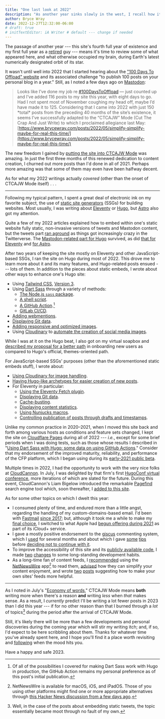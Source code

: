 ```yaml
---
title: "One last look at 2022"
description: "As another year sinks slowly in the west, I recall how it went on this site."
author: Bryce Wray
date: 2022-12-27T12:32:00-06:00
# draft: true
# initTextEditor: iA Writer # default --- change if needed
---
```


The passage of another year --- this site's fourth full year of existence and my first full year as a [retired](/posts/2021/09/transition/) guy --- means it's time to review some of what appeared here, and what otherwise occupied my brain, during Earth's latest numerically designated orbit of its star.

<!--more-->

It wasn't until well into 2022 that I started hearing about the ["100 Days To Offload" website](https://100daystooffload.com/) and its associated challenge "to publish 100 posts on your personal blog in a year." Still, as I noted a few days ago on [Mastodon](https://joinmastodon.org):

> Looks like I’ve done my job re [#100DaysToOffload](https://fosstodon.org/tags/100DaysToOffload) — just counted up and I’ve added 116 posts to my site this year, with eight days to go. Had I not spent most of November coughing my head off, maybe I’d have made it to 125. Considering that I came into 2022 with just 150 \*total\* posts from the preceding 40 months of the site’s existence, it seems I’ve successfully adapted to the “CTCAJW” Mode (Cut The Crap And Just Write) to which I proclaimed allegiance last May:
[https://www.brycewray.com/posts/2022/05/simplify-simplify-maybe-for-real-this-time/](https://www.brycewray.com/posts/2022/05/simplify-simplify-maybe-for-real-this-time/)

<!--
https://fosstodon.org/@BryceWrayTX/109563943803361522
Looks like I’ve done my job re #100DaysToOffload — just counted up and I’ve added 116 posts to my site this year, with eight days to go. Had I not spent most of November coughing my head off, maybe I’d have made it to 125. Considering that I came into 2022 with just 150 *total* posts from the preceding 40 months of the site’s existence, it seems I’ve successfully adapted to the “CTCAJW” Mode (Cut The Crap And Just Write) to which I proclaimed allegiance last May:
https://www.brycewray.com/posts/2022/05/simplify-simplify-maybe-for-real-this-time/
-->

The new freedom I gained by [putting the site into CTCAJW Mode](/posts/2022/05/simplify-simplify-maybe-for-real-this-time/) was amazing. In just the first three months of this renewed dedication to content creation, I churned out more posts than I'd done in all of 2021. Perhaps more amazing was that some of them may even have been halfway decent.

As for what my 2022 writings actually *covered* (other than the onset of CTCAJW Mode itself) . . .

----

Following my typical pattern, I spent a great deal of electronic ink on my favorite subject, the use of [static site generators](https://github.com/myles/awesome-static-generators) (SSGs) for building websites. Most usually, I was writing about [Eleventy](https://11ty.dev) or [Hugo](https://gohugo.io), but [Astro](https://astro.build) also got my attention.

Quite a few of my 2022 articles explained how to embed within one's static website fully static, non-invasive versions of tweets and Mastodon content, but the tweets part [ran aground](/posts/2022/11/static-tweets-deprecation/) as things got increasingly crazy in the Twitterverse. The [Mastodon-related part for Hugo](/posts/2022/06/static-mastodon-toots-hugo/) survived, as did [that for Eleventy](/posts/2022/08/static-embeds-eleventy/#static-toots) and [for Astro](/posts/2022/08/static-mastodon-toots-astro/).

After two years of keeping the site mostly on Eleventy and other JavaScript-based SSGs, I ran the site on Hugo during most of 2022. This drove me to learn more about it and its many features, and Hugo-related posts ensued --- lots of them. In addition to the pieces about static embeds, I wrote about other ways to enhance one's Hugo site:

- Using [Tailwind CSS](https://tailwindcss.com), [Version 3](/posts/2022/03/making-tailwind-jit-work-hugo-version-3-edition/).
- Using [Dart Sass](https://sass-lang.com/dart-sass) through a variety of methods:
	- [The Node.js `sass` package](/posts/2022/03/using-dart-sass-hugo/).
	- [A shell script](/posts/2022/03/using-dart-sass-hugo-sequel/).
	- [A GitHub Action](/posts/2022/05/using-dart-sass-hugo-github-actions-edition/).[^DartSassChoice]
	- [GitLab CI/CD](/posts/2022/08/using-dart-sass-hugo-gitlab-edition/).
- [Adding webmentions](/posts/2022/05/webmentions-yes-javascript-no/).
- [Displaying Git data](/posts/2022/06/get-good-git-info-hugo/).
- [Adding responsive and optimized images](/posts/2022/06/responsive-optimized-images-hugo/).
- Using [Cloudinary](https://cloudinary.com) to [automate the creation of social media images](/posts/2022/10/automated-social-media-images-cloudinary-hugo/).

[^DartSassChoice]: Of all of the possibilities I covered for making Dart Sass work with Hugo in production, the GitHub Action remains my personal preference as of this post's initial publication.

While I was at it on the Hugo beat, I also got on my virtual soapbox and [described my proposal for a better path](/posts/2022/07/really-getting-started-hugo/) in onboarding new users as compared to Hugo's official, themes-oriented path.

For JavaScript-based SSGs' purposes (other than the aforementioned static embeds stuff), I wrote about:

- [Using Cloudinary for image handling](/posts/2022/08/using-cloudinary-astro-eleventy/).
- [Having Hugo-like archetypes for easier creation of new posts](/posts/2022/12/hugo-like-archetypes-other-ssgs-take-two/).
- For Eleventy in particular:
	- [Using the Eleventy Fetch plugin](/posts/2022/09/truly-fetching-utility-eleventy/).
	- [Displaying Git data](/posts/2022/09/get-good-git-info-eleventy-too/).
	- [Cache-busting](/posts/2022/09/cache-busting-eleventy-simpler-way-sass/).
	- [Displaying content statistics](/posts/2022/09/word-count-reading-time-eleventy/).
	- [Using Nunjucks macros](/posts/2022/09/shorter-shortcuts-nunjucks-macros-eleventy/).
	- [Controlling publication of posts through drafts and timestamps](/posts/2022/12/drafts-timestamp-based-publishing-eleventy/).

Unlike my common practice in 2020–2021, when I moved this site back and forth among various hosts as conditions and feature sets changed, I kept the site on [Cloudflare Pages](https://pages.cloudflare.com) during all of 2022 --- *i.e.*, except for some brief periods when I was doing tests, such as those whose results I described in "[Using Dart Sass with Hugo: some data on using GitHub Actions](/posts/2022/07/using-dart-sass-hugo-some-data-using-github-actions/)." Consider that my endorsement of the improved maturity, reliability, and performance of the CFP platform, which I began using during its [early-2021 public beta](/posts/2021/01/beta-testing-cloudflare-pages/).

Multiple times in 2022, I had the opportunity to work with the very nice folks at [CloudCannon](https://cloudcannon.com). In July, I was delighted by that firm's first [HugoConf virtual conference](/posts/2022/07/impressions-hugoconf-2022/), more iterations of which are slated for the future. During this event, CloudCannon's Liam Bigelow introduced the remarkable [Pagefind](https://pagefind.app) search engine tool which, soon thereafter, I [added to this site](/posts/2022/07/pagefind-quite-find-site-search/).

As for some other topics on which I dwelt this year:

- I consumed plenty of time, and endured more than a little angst, regarding the handling of my custom-domains-based email. I'd been with [Fastmail](https://fastmail.com) [since 2017](/posts/2019/05/the-holy-mail/); but, although it took me a while to make my [final choice](/posts/2022/11/using-icloud-mail-custom-domain-its-fifty-bucks/), I switched to what Apple had [begun offering during 2021](https://9to5mac.com/2021/06/07/custom-domain-names-are-coming-to-icloud-mail-with-icloud/) as part of its iCloud+ service.
- I gave a mostly positive endorsement to the [giscus](https://giscus.app) commenting system, which I [used](/posts/2022/03/gems-in-rough-16/#trying-giscus) for several months and about which I gave [some](/posts/2022/05/tips-using-giscus/) [tips](/posts/2022/07/more-tips-using-giscus/) before [deciding not to continue with it](/posts/2022/10/letting-go-giscus/).
- To improve the accessibility of this site and its [publicly available code](https://github.com/brycewray), I made [two](/posts/2022/06/accessibility-argument-tabs-spaces/) [changes](/posts/2022/07/blankety-blank-blanks/) to some long-standing development habits.
- As a long-time fan of content feeds, I [recommended](/posts/2022/04/gems-in-rough-17/#feed-readers-and-built-in-browsers) using the [NetNewsWire](https://netnewswire.com) app[^AppleNNW] to read them, [advised](/posts/2022/05/fun-with-feeds/) how they can simplify your content enjoyment, and wrote [two](/posts/2022/12/why-have-both-rss-json-feeds/) [posts](/posts/2022/12/not-so-fast-there-fella/) suggesting how to make your own sites' feeds more helpful.

[^AppleNNW]: NetNewsWire is available for macOS, iOS, and iPadOS. Those of you using other platforms might find one or more appropriate alternatives through [this Hacker News discussion from a few days ago](https://news.ycombinator.com/item?id=34108413).

----

As I noted in July's "[Economy of words](/posts/2022/07/economy-words/)," CTCAJW Mode means **both** writing more when there's a reason **and** writing *less* when *that* makes sense. As a result, I *currently* predict I'll be writing a lot fewer posts in 2023 than I did this year --- if for no other reason than that I burned through a *lot* of topics[^Twitter] during the period after the arrival of CTCAJW Mode.

[^Twitter]: Well, in the case of the posts about embedding static tweets, the topic essentially became moot through no fault of my own.

Still, it's likely there will be more than a few developments and personal discoveries during the coming year which will stir my writing itch; and, if so, I'd expect to be here scribbling about them. Thanks for whatever time you've already spent here, and I hope you'll find it a place worth revisiting and [following](/contact/#follow-me) when the mood hits you.

Have a happy and safe 2023.
